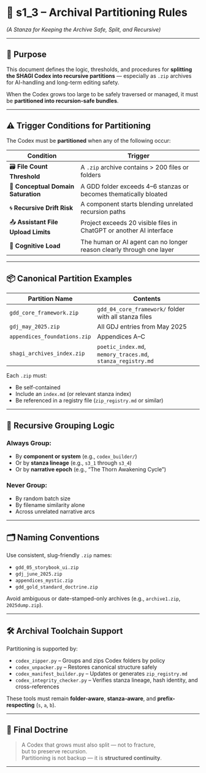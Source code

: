 <!-- Save to: shagi_archives/gdd/gdd_02_workflow/s1_3_archival_partitioning_rules.md -->

# 📘 s1_3 – Archival Partitioning Rules  
*(A Stanza for Keeping the Archive Safe, Split, and Recursive)*

---

## 🧠 Purpose

This document defines the logic, thresholds, and procedures for **splitting the SHAGI Codex into recursive partitions** — especially as `.zip` archives for AI-handling and long-term editing safety.

When the Codex grows too large to be safely traversed or managed, it must be **partitioned into recursion-safe bundles**.

---

## ⚠️ Trigger Conditions for Partitioning

The Codex must be **partitioned** when any of the following occur:

| Condition | Trigger |
|-----------|---------|
| 🗃️ **File Count Threshold** | A `.zip` archive contains > 200 files or folders |
| 📁 **Conceptual Domain Saturation** | A GDD folder exceeds 4–6 stanzas or becomes thematically bloated |
| 🌀 **Recursive Drift Risk** | A component starts blending unrelated recursion paths |
| 📤 **Assistant File Upload Limits** | Project exceeds 20 visible files in ChatGPT or another AI interface |
| 🧠 **Cognitive Load** | The human or AI agent can no longer reason clearly through one layer |

---

## 📦 Canonical Partition Examples

| Partition Name               | Contents                                                    |
|------------------------------|-------------------------------------------------------------|
| `gdd_core_framework.zip`     | `gdd_04_core_framework/` folder with all stanza files       |
| `gdj_may_2025.zip`           | All GDJ entries from May 2025                               |
| `appendices_foundations.zip` | Appendices A–C                                              |
| `shagi_archives_index.zip`   | `poetic_index.md`, `memory_traces.md`, `stanza_registry.md` |

Each `.zip` must:
- Be self-contained
- Include an `index.md` (or relevant stanza index)
- Be referenced in a registry file (`zip_registry.md` or similar)

---

## 🧬 Recursive Grouping Logic

### Always Group:
- By **component or system** (e.g., `codex_builder/`)
- Or by **stanza lineage** (e.g., `s3_1` through `s3_4`)
- Or by **narrative epoch** (e.g., “The Thorn Awakening Cycle”)

### Never Group:
- By random batch size
- By filename similarity alone
- Across unrelated narrative arcs

---

## 🗂️ Naming Conventions

Use consistent, slug-friendly `.zip` names:

- `gdd_05_storybook_ui.zip`
- `gdj_june_2025.zip`
- `appendices_mystic.zip`
- `gdd_gold_standard_doctrine.zip`

Avoid ambiguous or date-stamped-only archives (e.g., `archive1.zip`, `2025dump.zip`).

---

## 🛠 Archival Toolchain Support

Partitioning is supported by:

- `codex_zipper.py` – Groups and zips Codex folders by policy
- `codex_unpacker.py` – Restores canonical structure safely
- `codex_manifest_builder.py` – Updates or generates `zip_registry.md`
- `codex_integrity_checker.py` – Verifies stanza lineage, hash identity, and cross-references

These tools must remain **folder-aware**, **stanza-aware**, and **prefix-respecting** (`s`, `a`, `b`).

---

## 📘 Final Doctrine

> A Codex that grows must also split — not to fracture,  
> but to preserve recursion.  
> Partitioning is not backup — it is **structured continuity**.

---
